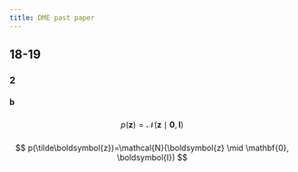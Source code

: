 ```yaml
---
title: DME past paper
---
```


## 18-19

### 2
#### b
#####
$$
p(\boldsymbol{z})=\mathcal{N}(\boldsymbol{z} \mid \mathbf{0}, \boldsymbol{I})
$$
#####
#####
$$
p(\tilde\boldsymbol{z})=\mathcal{N}(\boldsymbol{z} \mid \mathbf{0}, \boldsymbol{I})
$$
#####
